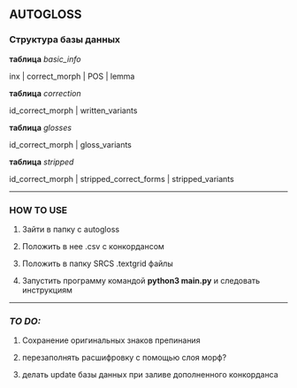 ## AUTOGLOSS

### Структура базы данных

**таблица** *basic_info*

inx | correct_morph | POS | lemma

**таблица** *correction*

id\_correct\_morph | written\_variants

**таблица** *glosses*

id\_correct\_morph | gloss\_variants

**таблица** *stripped*

id\_correct\_morph | stripped\_correct\_forms | stripped_variants
__________

### HOW TO USE

1. Зайти в папку с autogloss

2. Положить в нее .csv с конкордансом

3. Положить в папку SRCS .textgrid файлы

4. Запустить программу командой **python3 main.py** и следовать инструкциям

__________
### *TO DO:*
 

1. Сохранение оригинальных знаков препинания 

2. перезаполнять расшифровку с помощью слоя морф?

3. делать update базы данных при заливе дополненного конкорданса
